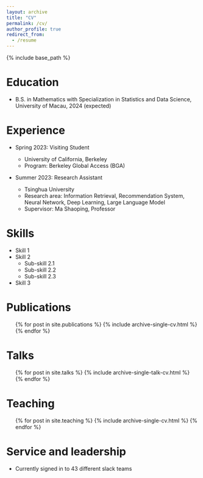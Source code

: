 ```yaml
---
layout: archive
title: "CV"
permalink: /cv/
author_profile: true
redirect_from:
  - /resume
---
```


{% include base_path %}

Education
======
* B.S. in Mathematics with Specialization in Statistics and Data Science, University of Macau, 2024 (expected)

Experience
======
* Spring 2023: Visiting Student
  * University of California, Berkeley
  * Program: Berkeley Global Access (BGA)

* Summer 2023: Research Assistant
  * Tsinghua University
  * Research area: Information Retrieval, Recommendation System, Neural Network, Deep Learning, Large Language Model
  * Supervisor: Ma Shaoping, Professor

Skills
======
* Skill 1
* Skill 2
  * Sub-skill 2.1
  * Sub-skill 2.2
  * Sub-skill 2.3
* Skill 3

Publications
======
  <ul>{% for post in site.publications %}
    {% include archive-single-cv.html %}
  {% endfor %}</ul>
  
Talks
======
  <ul>{% for post in site.talks %}
    {% include archive-single-talk-cv.html %}
  {% endfor %}</ul>
  
Teaching
======
  <ul>{% for post in site.teaching %}
    {% include archive-single-cv.html %}
  {% endfor %}</ul>
  
Service and leadership
======
* Currently signed in to 43 different slack teams
